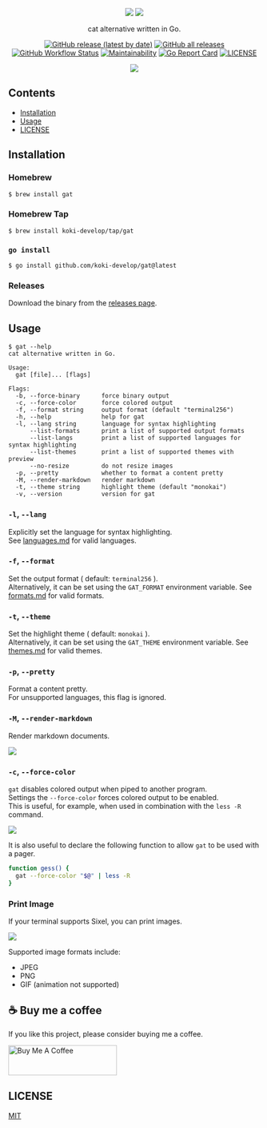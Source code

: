 <p align="center">
<img src="./assets/logo_light.svg#gh-light-mode-only" >
<img src="./assets/logo_dark.svg#gh-dark-mode-only" >
</p>

<p align="center">
cat alternative written in Go.
</p>

<p align="center">
<a href="https://github.com/koki-develop/gat/releases/latest"><img src="https://img.shields.io/github/v/release/koki-develop/gat" alt="GitHub release (latest by date)"></a>
<a href="https://github.com/koki-develop/gat/releases/latest"><img alt="GitHub all releases" src="https://img.shields.io/github/downloads/koki-develop/gat/total?style=flat"></a>
<a href="https://github.com/koki-develop/gat/actions/workflows/ci.yml"><img src="https://img.shields.io/github/actions/workflow/status/koki-develop/gat/ci.yml?logo=github" alt="GitHub Workflow Status"></a>
<a href="https://codeclimate.com/github/koki-develop/gat/maintainability"><img src="https://img.shields.io/codeclimate/maintainability/koki-develop/gat?style=flat&amp;logo=codeclimate" alt="Maintainability"></a>
<a href="https://goreportcard.com/report/github.com/koki-develop/gat"><img src="https://goreportcard.com/badge/github.com/koki-develop/gat" alt="Go Report Card"></a>
<a href="./LICENSE"><img src="https://img.shields.io/github/license/koki-develop/gat" alt="LICENSE"></a>
</p>

<p align="center">
<img src="./docs/demo.gif" >
</p>

## Contents

- [Installation](#installation)
- [Usage](#usage)
- [LICENSE](#license)

## Installation

### Homebrew

```console
$ brew install gat
```

### Homebrew Tap

```console
$ brew install koki-develop/tap/gat
```

### `go install`

```console
$ go install github.com/koki-develop/gat@latest
```

### Releases

Download the binary from the [releases page](https://github.com/koki-develop/gat/releases/latest).

## Usage

```console
$ gat --help
cat alternative written in Go.

Usage:
  gat [file]... [flags]

Flags:
  -b, --force-binary      force binary output
  -c, --force-color       force colored output
  -f, --format string     output format (default "terminal256")
  -h, --help              help for gat
  -l, --lang string       language for syntax highlighting
      --list-formats      print a list of supported output formats
      --list-langs        print a list of supported languages for syntax highlighting
      --list-themes       print a list of supported themes with preview
      --no-resize         do not resize images
  -p, --pretty            whether to format a content pretty
  -M, --render-markdown   render markdown
  -t, --theme string      highlight theme (default "monokai")
  -v, --version           version for gat
```

### `-l`, `--lang`

Explicitly set the language for syntax highlighting.  
See [languages.md](./docs/languages.md) for valid languages.

### `-f`, `--format`

Set the output format ( default: `terminal256` ).  
Alternatively, it can be set using the `GAT_FORMAT` environment variable.
See [formats.md](./docs/formats.md) for valid formats.

### `-t`, `--theme`

Set the highlight theme ( default: `monokai` ).  
Alternatively, it can be set using the `GAT_THEME` environment variable.
See [themes.md](./docs/themes.md) for valid themes.

### `-p`, `--pretty`

Format a content pretty.  
For unsupported languages, this flag is ignored.

### `-M`, `--render-markdown`

Render markdown documents.  

![](./docs/markdown.png)

### `-c`, `--force-color`

`gat` disables colored output when piped to another program.  
Settings the `--force-color` forces colored output to be enabled.  
This is useful, for example, when used in combination with the `less -R` command.

![](/docs/gess.gif)

It is also useful to declare the following function to allow `gat` to be used with a pager.

```sh
function gess() {
  gat --force-color "$@" | less -R
}
```

### Print Image

If your terminal supports Sixel, you can print images.

![](./docs/image.png)

Supported image formats include:

- JPEG
- PNG
- GIF (animation not supported)

## :coffee: Buy me a coffee

If you like this project, please consider buying me a coffee.

<a href="https://www.buymeacoffee.com/koki.sato"><img src="https://cdn.buymeacoffee.com/buttons/v2/default-yellow.png" alt="Buy Me A Coffee" width="217px" height="60px"></a>

## LICENSE

[MIT](./LICENSE)
